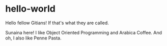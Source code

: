 # hello-world


Hello fellow Gitians! If that's what they are called. 

Sunaina here! I like Object Oriented Programming and Arabica Coffee. And oh, I also like Penne Pasta.

